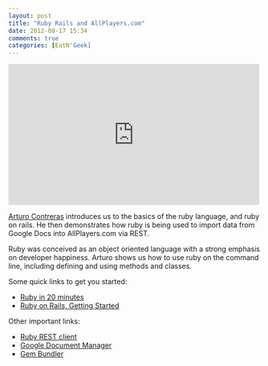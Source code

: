 ```yaml
---
layout: post
title: "Ruby Rails and AllPlayers.com"
date: 2012-08-17 15:34
comments: true
categories: [EatN'Geek]
---
```

<iframe src="http://player.vimeo.com/video/47687800" width="500" height="281" frameborder="0" webkitAllowFullScreen mozallowfullscreen allowFullScreen></iframe>

[Arturo Contreras](https://twitter.com/art_k5) introduces us to the basics of the ruby language, and ruby on rails. He then demonstrates how ruby is being used to import data from Google Docs into AllPlayers.com via REST.

Ruby was conceived as an object oriented language with a strong emphasis on developer happiness. Arturo shows us how to use ruby on the command line, including defining and using methods and classes.

Some quick links to get you started:

- [Ruby in 20 minutes](http://www.ruby-lang.org/en/documentation/quickstart/)
- [Ruby on Rails, Getting Started](http://guides.rubyonrails.org/v2.3.8/getting_started.html)

Other important links:

- [Ruby REST client](https://github.com/archiloque/rest-client)
- [Google Document Manager](https://code.google.com/p/gdata-samples/source/browse/#svn/trunk/doclist/DocListManager)
- [Gem Bundler](http://gembundler.com/)

<script async class="speakerdeck-embed" data-id="503998109508400002024ab9" data-ratio="1.3333333333333333" src="//speakerdeck.com/assets/embed.js"></script>

